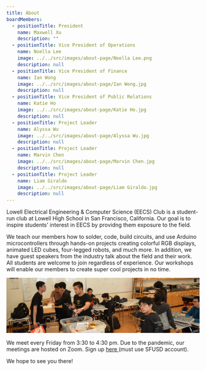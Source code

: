 ```yaml
---
title: About
boardMembers:
  - positionTitle: President
    name: Maxwell Xu
    description: ""
  - positionTitle: Vice President of Operations
    name: Noella Lee
    image: ../../src/images/about-page/Noella Lee.png
    description: null
  - positionTitle: Vice President of Finance
    name: Ian Wong
    image: ../../src/images/about-page/Ian Wong.jpg
    description: null
  - positionTitle: Vice President of Public Relations
    name: Katie Ho
    image: ../../src/images/about-page/Katie Ho.jpg
    description: null
  - positionTitle: Project Leader
    name: Alyssa Wu
    image: ../../src/images/about-page/Alyssa Wu.jpg
    description: null
  - positionTitle: Project Leader
    name: Marvin Chen
    image: ../../src/images/about-page/Marvin Chen.jpg
    description: null
  - positionTitle: Project Leader
    name: Liam Giraldo
    image: ../../src/images/about-page/Liam Giraldo.jpg
    description: null
---
```

Lowell Electrical Engineering & Computer Science (EECS) Club is a student-run club at Lowell High School in San Francisco, California. Our goal is to inspire students' interest in EECS by providng them exposure to the field.

We teach our members how to solder, code, build circuits, and use Arduino microcontrollers through hands-on projects creating colorful RGB displays, animated LED cubes, four-legged robots, and much more. In addition, we have guest speakers from the industry talk about the field and their work. All students are welcome to join regardless of experience. Our workshops will enable our members to create super cool projects in no time.

![Banner](../../src/images/about-page/aboutBanner.jpg "Banner")

We meet every Friday from 3:30 to 4:30 pm. Due to the pandemic, our meetings are hosted on Zoom. Sign up [here ](https://forms.gle/UA73L98bqFRzx9ws9)(must use SFUSD account).

We hope to see you there!